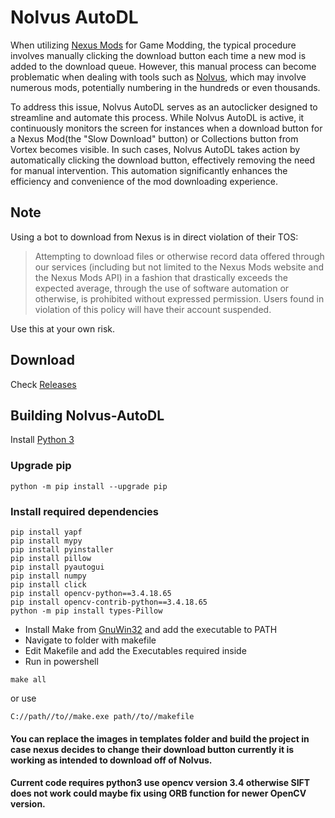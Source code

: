 # Nolvus AutoDL

When utilizing [Nexus Mods](https://nexusmods.com/) for Game Modding, the typical procedure involves manually clicking the download button each time a new mod is added to the download queue.
However, this manual process can become problematic when dealing with tools such as [Nolvus](https://www.nolvus.net/), which may involve numerous mods, potentially numbering in the hundreds or even thousands.

To address this issue, Nolvus AutoDL serves as an autoclicker designed to streamline and automate this process. While Nolvus AutoDL is active, it continuously monitors the screen for instances when a download button for a Nexus Mod(the "Slow Download" button) or Collections button from Vortex becomes visible.
In such cases, Nolvus AutoDL takes action by automatically clicking the download button, effectively removing the need for manual intervention. This automation significantly enhances the efficiency and convenience of the mod downloading experience.

## Note

Using a bot to download from Nexus is in direct violation of their TOS:

> Attempting to download files or otherwise record data offered through our services (including but not limited to the Nexus Mods website and the Nexus Mods API) in a fashion that drastically exceeds the expected average, through the use of software automation or otherwise, is prohibited without expressed permission. Users found in violation of this policy will have their account suspended.

Use this at your own risk.

## Download

Check [Releases](https://github.com/GreatWizard/nolvus-autodl/releases/)

## Building Nolvus-AutoDL

Install [Python 3](https://www.python.org/downloads/)

### Upgrade pip

```
python -m pip install --upgrade pip
```

### Install required dependencies

```
pip install yapf
pip install mypy
pip install pyinstaller
pip install pillow
pip install pyautogui
pip install numpy
pip install click
pip install opencv-python==3.4.18.65
pip install opencv-contrib-python==3.4.18.65
python -m pip install types-Pillow
```

- Install Make from [GnuWin32](https://sourceforge.net/projects/gnuwin32/files/make/3.81/) and add the executable to PATH
- Navigate to folder with makefile
- Edit Makefile and add the Executables required inside
- Run in powershell

```
make all
```

or use

```
C://path//to//make.exe path//to//makefile
```

#### You can replace the images in templates folder and build the project in case nexus decides to change their download button currently it is working as intended to download off of Nolvus.

#### Current code requires python3 use opencv version 3.4 otherwise SIFT does not work could maybe fix using ORB function for newer OpenCV version.
